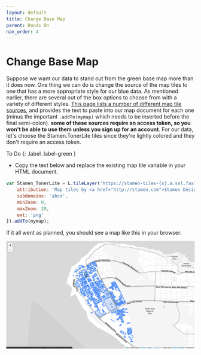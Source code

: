 ```yaml
---
layout: default
title: Change Base Map
parent: Hands On
nav_order: 4
---
```


# Change Base Map

Suppose we want our data to stand out from the green base map more than it does now. One thing we can do is change the source of the map tiles to one that has a more appropriate style for our blue data. As mentioned earlier, there are several out of the box options to choose from with a variety of different styles. [This page lists a number of different map tile sources](https://leaflet-extras.github.io/leaflet-providers/preview/), and provides the text to paste into our map document for each one (minus the important <code>.addTo(mymap)</code> which needs to be inserted before the final semi-colon). **some of these sources require an access token, so you won't be able to use them unless you sign up for an account**. For our data, let's choose the Stamen.TonerLite tiles since they're lightly colored and they don't require an access token.   


To Do
{: .label .label-green }
- Copy the text below and replace the existing map tile variable in your HTML document.


```js
var Stamen_TonerLite = L.tileLayer('https://stamen-tiles-{s}.a.ssl.fastly.net/toner-lite/{z}/{x}/{y}{r}.{ext}', {
	attribution: 'Map tiles by <a href="http://stamen.com">Stamen Design</a>, <a href="http://creativecommons.org/licenses/by/3.0">CC BY 3.0</a> &mdash; Map data &copy; <a href="https://www.openstreetmap.org/copyright">OpenStreetMap</a> contributors',
	subdomains: 'abcd',
	minZoom: 0,
	maxZoom: 20,
	ext: 'png'
}).addTo(mymap);
```    

If it all went as planned, you should see a map like this in your browser:    


![Map loads over the center of UBC with a marker, a data layer, and a custom base map!](map06.png "Map loads over the center of UBC with a marker, a data layer, and a custom base map!")
